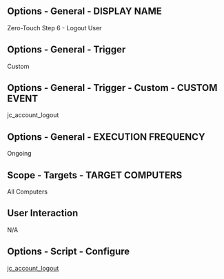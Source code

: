 ## Options - General - DISPLAY NAME

Zero-Touch Step 6 - Logout User

## Options - General - Trigger

Custom

## Options - General - Trigger - Custom - CUSTOM EVENT

jc_account_logout

## Options - General - EXECUTION FREQUENCY

Ongoing

## Scope - Targets - TARGET COMPUTERS

All Computers

## User Interaction

N/A

## Options - Script - Configure
[jc_account_logout](https://github.com/TheJumpCloud/support/blob/master/zero-touch/Jamf%20Pro/scripts/jc_account_logout.md)